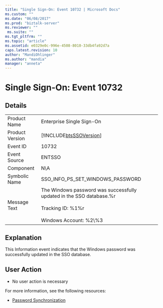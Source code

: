 ```yaml
---
title: "Single Sign-On: Event 10732 | Microsoft Docs"
ms.custom: ""
ms.date: "06/08/2017"
ms.prod: "biztalk-server"
ms.reviewer: ""
 ms.suite: ""
ms.tgt_pltfrm: ""
ms.topic: "article"
ms.assetid: e0329e0c-996e-4508-8010-33db4fa92d7a
caps.latest.revision: 10
author: "MandiOhlinger"
ms.author: "mandia"
manager: "anneta"
---
```

# Single Sign-On: Event 10732
## Details  
  
|||  
|-|-|  
|Product Name|Enterprise Single Sign-On|  
|Product Version|[!INCLUDE[btsSSOVersion](../includes/btsssoversion-md.md)]|  
|Event ID|10732|  
|Event Source|ENTSSO|  
|Component|N\A|  
|Symbolic Name|SSO_INFO_PS_SET_WINDOWS_PASSWORD|  
|Message Text|The Windows password was successfully updated in the SSO database.%r<br /><br /> Tracking ID: %1%r<br /><br /> Windows Account: %2\\%3|  
  
## Explanation  
 This Information event indicates that the Windows password was successfully updated in the SSO database.  
  
## User Action  
  
-   No user action is necessary  
  
 For more information, see the following resources:  
  
-   [Password Synchronization](../core/password-synchronization2.md)